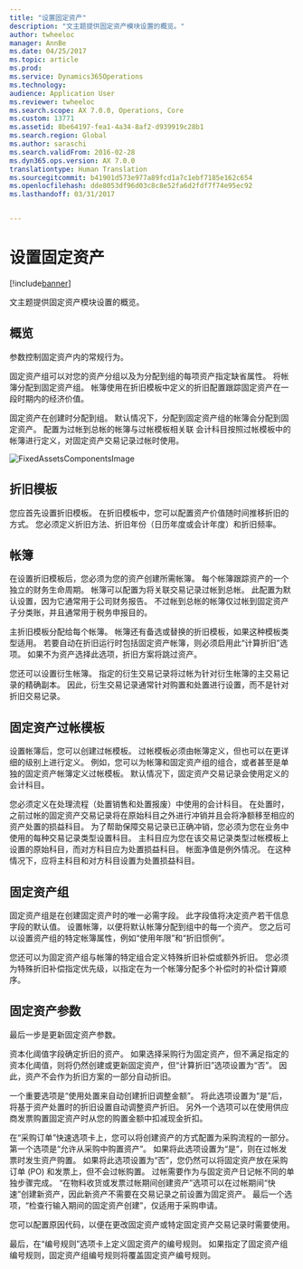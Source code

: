 ```yaml
---
title: "设置固定资产"
description: "文主题提供固定资产模块设置的概览。"
author: twheeloc
manager: AnnBe
ms.date: 04/25/2017
ms.topic: article
ms.prod: 
ms.service: Dynamics365Operations
ms.technology: 
audience: Application User
ms.reviewer: twheeloc
ms.search.scope: AX 7.0.0, Operations, Core
ms.custom: 13771
ms.assetid: 8be64197-fea1-4a34-8af2-d939919c28b1
ms.search.region: Global
ms.author: saraschi
ms.search.validFrom: 2016-02-28
ms.dyn365.ops.version: AX 7.0.0
translationtype: Human Translation
ms.sourcegitcommit: b41901d573e977a89fcd1a7c1ebf7185e162c654
ms.openlocfilehash: dde8053df96d03c8c8e52fa6d2fdf7f74e95ec92
ms.lasthandoff: 03/31/2017


---
```


# <a name="set-up-fixed-assets"></a>设置固定资产

[!include[banner](../includes/banner.md)]


文主题提供固定资产模块设置的概览。

<a name="overview"></a>概览
--------
参数控制固定资产内的常规行为。

固定资产组可以对您的资产分组以及为分配到组的每项资产指定缺省属性。 将帐簿分配到固定资产组。 帐簿使用在折旧模板中定义的折旧配置跟踪固定资产在一段时期内的经济价值。

固定资产在创建时分配到组。 默认情况下，分配到固定资产组的帐簿会分配到固定资产。 配置为过帐到总帐的帐簿与过帐模板相关联 会计科目按照过帐模板中的帐簿进行定义，对固定资产交易记录过帐时使用。 

![FixedAssetsComponentsImage](./media/FAComponents_Updated.png)

## <a name="depreciation-profiles"></a>折旧模板
您应首先设置折旧模板。 在折旧模板中，您可以配置资产价值随时间推移折旧的方式。 您必须定义折旧方法、折旧年份（日历年度或会计年度）和折旧频率。

## <a name="books"></a>帐簿
在设置折旧模板后，您必须为您的资产创建所需帐簿。 每个帐簿跟踪资产的一个独立的财务生命周期。 帐簿可以配置为将关联交易记录过帐到总帐。 此配置为默认设置，因为它通常用于公司财务报告。 不过帐到总帐的帐簿仅过帐到固定资产子分类账，并且通常用于税务申报目的。

主折旧模板分配给每个帐簿。 帐簿还有备选或替换的折旧模板，如果这种模板类型适用。 若要自动在折旧运行时包括固定资产帐簿，则必须启用此“计算折旧”选项。 如果不为资产选择此选项，折旧方案将跳过资产。

您还可以设置衍生帐簿。 指定的衍生交易记录将过帐为针对衍生帐簿的主交易记录的精确副本。 因此，衍生交易记录通常针对购置和处置进行设置，而不是针对折旧交易记录。

## <a name="fixed-asset-posting-profiles"></a>固定资产过帐模板
设置帐簿后，您可以创建过帐模板。 过帐模板必须由帐簿定义，但也可以在更详细的级别上进行定义。 例如，您可以为帐簿和固定资产组的组合，或者甚至是单独的固定资产帐簿定义过帐模板。 默认情况下，固定资产交易记录会使用定义的会计科目。

您必须定义在处理流程（处置销售和处置报废）中使用的会计科目。 在处置时，之前过帐的固定资产交易记录将在原始科目之外进行冲销并且会将净额移至相应的资产处置的损益科目。 为了帮助保障交易记录已正确冲销，您必须为您在业务中使用的每种交易记录类型设置科目。 主科目应为您在该交易记录类型过帐模板上设置的原始科目，而对方科目应为处置损益科目。 帐面净值是例外情况。 在这种情况下，应将主科目和对方科目设置为处置损益科目。

## <a name="fixed-asset-groups"></a>固定资产组
固定资产组是在创建固定资产时的唯一必需字段。 此字段值将决定资产若干信息字段的默认值。 设置帐簿，以便将默认帐簿分配到组中的每一个资产。 您之后可以设置资产组的特定帐簿属性，例如“使用年限”和“折旧惯例”。

您还可以为固定资产组与帐簿的特定组合定义特殊折旧补偿或额外折旧。 您必须为特殊折旧补偿指定优先级，以指定在为一个帐簿分配多个补偿时的补偿计算顺序。

## <a name="fixed-asset-parameters"></a>固定资产参数
最后一步是更新固定资产参数。

资本化阈值字段确定折旧的资产。 如果选择采购行为固定资产，但不满足指定的资本化阈值，则将仍然创建或更新固定资产，但“计算折旧”选项设置为“否”。 因此，资产不会作为折旧方案的一部分自动折旧。

一个重要选项是“使用处置来自动创建折旧调整金额”。 将此选项设置为“是”后，将基于资产处置时的折旧设置自动调整资产折旧。 另外一个选项可以在使用供应商发票购置固定资产时从您的购置金额中扣减现金折扣。

在“采购订单”快速选项卡上，您可以将创建资产的方式配置为采购流程的一部分。 第一个选项是“允许从采购中购置资产”。 如果将此选项设置为“是”，则在过帐发票时发生资产购置。 如果将此选项设置为“否”，您仍然可以将固定资产放在采购订单 (PO) 和发票上，但不会过帐购置。 过帐需要作为与固定资产日记帐不同的单独步骤完成。 “在物料收货或发票过帐期间创建资产”选项可以在过帐期间“快速”创建新资产，因此新资产不需要在交易记录之前设置为固定资产。 最后一个选项，“检查行输入期间的固定资产创建”，仅适用于采购申请。

您可以配置原因代码，以便在更改固定资产或特定固定资产交易记录时需要使用。

最后，在“编号规则”选项卡上定义固定资产的编号规则。 如果指定了固定资产组编号规则，固定资产组编号规则将覆盖固定资产编号规则。




